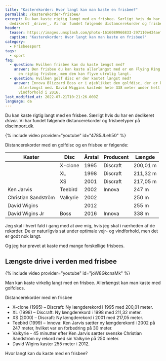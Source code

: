 ```yaml
---
title: "Kasterekorder: Hvor langt kan man kaste en frisbee?"
permalink: /kasterekorder-frisbee/
excerpt: Du kan kaste rigtig langt med en frisbee. Særligt hvis du har en
  dedikeret _driver_. Vi har fundet følgende distancerekorder og frisbeetyper.
header:
  teaser: https://images.unsplash.com/photo-1616089966833-297110e434ae?ixlib=rb-4.0.3&ixid=MnwxMjA3fDB8MHxwaG90by1wYWdlfHx8fGVufDB8fHx8&auto=format&fit=crop&h=300&w=400&q=10
  caption: "Kasterekorder: Hvor langt kan man kaste en frisbee?"
category:
  - Frisbeesport
tags:
  - sport
faq:
  - question: Hvilken frisbee kan du kaste længst med?
    answer: Den frisbee du kan kaste allerlængst med er en Flying Ring. Det er ikke
      en rigtig frisbee, men den kan flyve utrolig langt.
  - question: Hvilken golf disc er der kastet længst med?
    answer: Innova Blizzard Boss er i øjeblikket den golfdisc, der er kastet
      allerlængst med. David Wiggins kastede hele 338 meter under helt ideelle
      vindforhold i 2016.
last_modified_at: 2022-07-21T10:21:26.000Z
language: da
---
```

Du kan kaste rigtig langt med en frisbee. Særligt hvis du har en dedikeret *driver*. Vi har fundet følgende distancerekorder og frisbeetyper på [discimport.dk](https://discimport.dk/blog/laengste-kast-med-en-frisbee).

{% include video provider="youtube" id="4785JLeh50" %}

Distancerekorder med en golfdisc og en frisbee er følgende:

| Kaster              | Disc     | Årstal | Producent | Længde   |
| ------------------- | -------- | ------ | --------- | -------- |
|                     | X-clone  | 1995   | Discraft  | 200,01 m |
|                     | XL       | 1998   | Discraft  | 211,32 m |
|                     | XS       | 2001   | Discraft  | 217,05 m |
| Ken Jarvis          | Teebird  | 2002   | Innova    | 247 m    |
| Christian Sandström | Valkyrie | 2002   |           | 250  m   |
| David Wigins        |          | 2012   |           | 255 m    |
| David Wigins Jr     | Boss     | 2016   | Innova    | 338 m    |

J﻿eg skal i hvert fald i gang med at øve mig, hvis jeg skal i nærheden af de rekorder. De er naturligvis sat under optimale vejr- og vindforhold, men det er godt nok langt.

O﻿g jeg har prøvet at kaste med mange forskellige frisbees.

## Længste drive i verden med frisbee

{% include video provider="youtube" id="joW8GkcnaMk" %}

Man kan kaste virkelig langt med en frisbee. Allerlængst kan man kaste med golfdiscs.

Distancerekorder med en frisbee

* X-clone (1995) – Discraft: Ny længderekord i 1995 med 200,01 meter.
* XL (1998) – Discraft: Ny længderekord i 1998 med 211,32 meter. 
* XS (2000) – Discraft: Ny længderekord i 2001 med 217,05 meter.
* Teebird (1999) – Innova: Ken Jarvis sætter ny længderekord i 2002 på 247 meter, hvilket var en forbedring på 30 meter.
* Valkyrie - 45 minutter efter Ken Jarvis sætter svenske Christian Sandström ny rekord med sin Valkyrie på 250 meter.
* David Wigins kaster 255 meter i 2012.

Hvor langt kan du kaste med en frisbee?